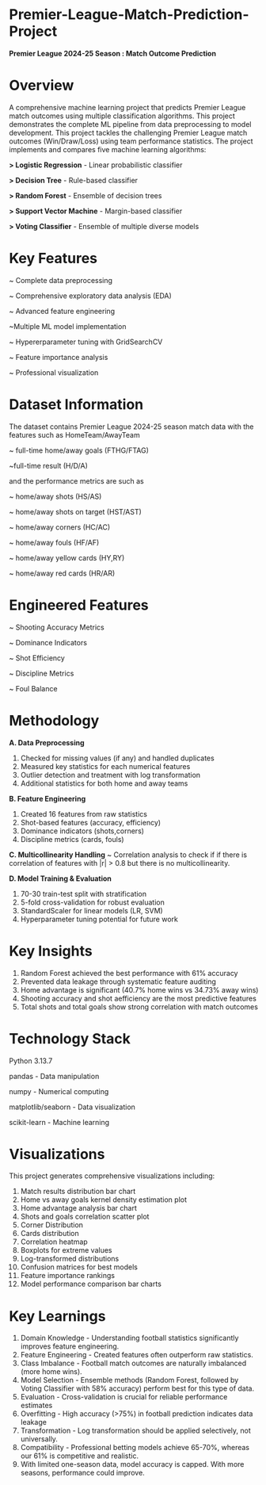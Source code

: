 # Premier-League-Match-Prediction-Project

**Premier League 2024-25 Season : Match Outcome Prediction**



# Overview

A comprehensive machine learning project that predicts Premier League match outcomes using multiple classification algorithms. This project demonstrates the complete ML pipeline from data preprocessing to model development.
This project tackles the challenging Premier League match outcomes (Win/Draw/Loss) using team performance statistics. The project implements and compares five machine learning algorithms:

**> Logistic Regression** - Linear probabilistic classifier

**> Decision Tree** - Rule-based classifier

**> Random Forest** - Ensemble of decision trees

**> Support Vector Machine** - Margin-based classifier

**> Voting Classifier** - Ensemble of multiple diverse models



# Key Features

~ Complete data preprocessing

~ Comprehensive exploratory data analysis (EDA)

~ Advanced feature engineering

~Multiple ML model implementation 

~ Hypererparameter tuning with GridSearchCV

~ Feature importance analysis

~ Professional visualization



# Dataset Information 

The dataset contains Premier League 2024-25 season match data with the features such as 
HomeTeam/AwayTeam

~ full-time home/away goals (FTHG/FTAG)

~full-time result (H/D/A)

 and the performance metrics are such as

~ home/away shots (HS/AS)

~ home/away shots on target (HST/AST)

~ home/away corners (HC/AC)

~ home/away fouls (HF/AF)

~ home/away yellow cards (HY,RY)

~ home/away red cards (HR/AR)





# Engineered Features


~ Shooting Accuracy Metrics

~ Dominance Indicators

~ Shot Efficiency

~ Discipline Metrics

~ Foul Balance





# Methodology


 **A. Data Preprocessing**
 
1. Checked for missing values (if any) and handled duplicates
2. Measured key statistics for each numerical features 
3. Outlier detection and treatment with log transformation
4. Additional statistics for both home and away teams 

**B. Feature Engineering**
1. Created 16 features from raw statistics
2. Shot-based features (accuracy, efficiency)
3. Dominance indicators (shots,corners)
4. Discipline metrics (cards, fouls)


**C. Multicollinearity Handling**
~ Correlation analysis to check if if there is correlation of features with |r| > 0.8
but there is no multicollinearity.

**D. Model Training & Evaluation**
1. 70-30 train-test split with stratification
2. 5-fold cross-validation for robust evaluation
3. StandardScaler for linear models (LR, SVM)
4. Hyperparameter tuning potential for future work






# Key Insights

1. Random Forest achieved the best performance with 61% accuracy
2. Prevented data leakage through systematic feature auditing
3. Home advantage is significant (40.7% home wins vs 34.73% away wins)
4. Shooting accuracy and shot aefficiency are the most predictive features
5. Total shots and total goals show strong correlation with match outcomes







# Technology Stack

Python 3.13.7

pandas - Data manipulation

numpy - Numerical computing

matplotlib/seaborn - Data visualization

scikit-learn - Machine learning




# Visualizations

This project generates comprehensive visualizations including:

1. Match results distribution bar chart
2. Home vs away goals kernel density estimation plot
3. Home advantage analysis bar chart
4. Shots and goals correlation scatter plot
5. Corner Distribution
6. Cards distribution
7. Correlation heatmap
8. Boxplots for extreme values
9. Log-transformed distributions
10. Confusion matrices for best models
11. Feature importance rankings
12. Model performance comparison bar charts


# Key Learnings

1. Domain Knowledge - Understanding football statistics significantly improves feature engineering.
2. Feature Engineering - Created features often outperform raw statistics.
3. Class Imbalance - Football match outcomes are naturally imbalanced (more home wins).
4. Model Selection - Ensemble methods (Random Forest, followed by Voting Classifier with 58% accuracy) perform best for this type of data.
5. Evaluation - Cross-validation is crucial for reliable performance estimates
6. Overfitting - High accuracy (>75%) in football prediction indicates data leakage
7. Transformation - Log transformation should be applied selectively, not universally.
8. Compatibility - Professional betting models achieve 65-70%, whereas our 61% is competitive and realistic.
9. With limited one-season data, model accuracy is capped. With more seasons, performance could improve.



